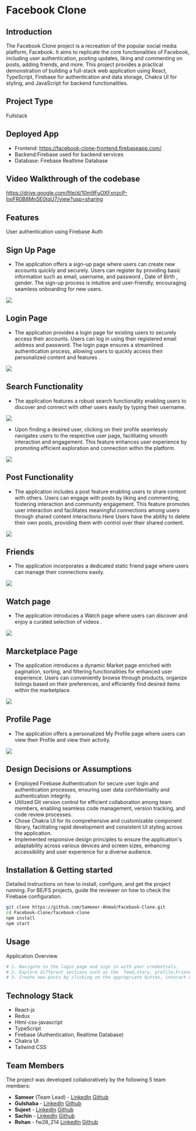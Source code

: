# Facebook Clone

## Introduction
The Facebook Clone project is a recreation of the popular social media platform, Facebook. It aims to replicate the core functionalities of Facebook, including user authentication, posting updates, liking and commenting on posts, adding friends, and more. This project provides a practical demonstration of building a full-stack web application using React, TypeScript, Firebase for authentication and data storage, Chakra UI for styling, and JavaScript for backend functionalities.

## Project Type
Fullstack

## Deployed App
- Frontend: https://facebook-clone-frontend.firebaseapp.com/
- Backend:Firebase used for backend services
- Database: Firebase Realtime Database


## Video Walkthrough of the codebase
https://drive.google.com/file/d/10m9FuOXFxnzcP-IixjFR0B8Mn5E0tqU7/view?usp=sharing

## Features
User authentication using Firebase Auth
## Sign Up Page
- The application offers a sign-up page where users can create new accounts quickly and securely. Users can register by providing basic information such as email, username, and password , Date of Birth , gender. The sign-up process is intuitive and user-friendly, encouraging seamless onboarding for new users.

<img src="https://github.com/Sameeer-Ahmad/Facebook-Clone/blob/main/facebook-clone/src/Images/Screensort/SignUp.JPG">

## Login Page
- The application provides a login page for existing users to securely access their accounts. Users can log in using their registered email address and password. The login page ensures a streamlined authentication process, allowing users to quickly access their personalized content and features .

<img src="https://github.com/Sameeer-Ahmad/Facebook-Clone/blob/main/facebook-clone/src/Images/Screensort/login.JPG">

## Search Functionality
- The application features a robust search functionality enabling users to discover and connect with other users easily by typing their username. 

<img src="https://github.com/Sameeer-Ahmad/Facebook-Clone/blob/main/facebook-clone/src/Images/Screensort/Search.jpg">

- Upon finding a desired user, clicking on their profile seamlessly navigates users to the respective user page, facilitating smooth interaction and engagement. This feature enhances user experience by promoting efficient exploration and connection within the platform.

<img src="https://github.com/Sameeer-Ahmad/Facebook-Clone/blob/main/facebook-clone/src/Images/Screensort/Search_Result.jpg">

## Post Functionality
- The application includes a post feature enabling users to share content with others. Users can engage with posts by liking and commenting, fostering interaction and community engagement. This feature promotes user interaction and facilitates meaningful connections among users through shared content interactions.Here Users have the ability to delete their own posts, providing them with control over their shared content.

<img src="https://github.com/Sameeer-Ahmad/Facebook-Clone/blob/main/facebook-clone/src/Images/Screensort/Post.jpg">


## Friends
- The application incorporates a dedicated static friend page where users can manage their connections easily. 

<img src="https://github.com/Sameeer-Ahmad/Facebook-Clone/blob/main/facebook-clone/src/Images/Screensort/friends.JPG">

##  Watch page
- The application introduces a Watch page where users can discover and enjoy a curated selection of videos .

<img src="https://github.com/Sameeer-Ahmad/Facebook-Clone/blob/main/facebook-clone/src/Images/Screensort/videopage.JPG">

## Marcketplace Page
- The application introduces a dynamic Market page enriched with pagination, sorting, and filtering functionalities for enhanced user experience. Users can conveniently browse through products, organize listings based on their preferences, and efficiently find desired items within the marketplace.

<img src="https://github.com/Sameeer-Ahmad/Facebook-Clone/blob/main/facebook-clone/src/Images/Screensort/marketpage.jpg">


## Profile Page
- The application offers a personalized My Profile page where users can view their Profile and view their activity.

<img src="https://github.com/Sameeer-Ahmad/Facebook-Clone/blob/main/facebook-clone/src/Images/Screensort/profilepage.JPG">

## Design Decisions or Assumptions
- Employed Firebase Authentication for secure user login and authentication processes, ensuring user data confidentiality and authentication integrity.
- Utilized Git version control for efficient collaboration among team members, enabling seamless code management, version tracking, and code review processes.
- Chose Chakra UI for its comprehensive and customizable component library, facilitating rapid development and consistent UI styling across the application.
- Implemented responsive design principles to ensure the application's adaptability across various devices and screen sizes, enhancing accessibility and user experience for a diverse audience.

## Installation & Getting started
Detailed instructions on how to install, configure, and get the project running. For BE/FS projects, guide the reviewer on how to check the Firebase configuration.

```bash
git clone https://github.com/Sameeer-Ahmad/Facebook-Clone.git
cd Facebook-Clone/facebook-clone
npm install
npm start

```

## Usage
Application Overview

```bash
# 1. Navigate to the login page and sign in with your credentials.
# 2. Explore different sections such as the  feed,story, profile,Friends, Marketplace, watch and others available in the navigation menu.
# 3. Create new posts by clicking on the appropriate button, interact with existing posts by liking or commenting on them, and manage your profile settings as needed.
```

## Technology Stack
- React-js
- Redux
- Html-css-javascript
- TypeScript
- Firebase (Authentication, Realtime Database)
- Chakra UI
- Tailwind CSS

## Team Members
The project was developed collaboratively by the following 5 team members:

+ **Sameer** (Team Lead) - 
   <a href="">LinkedIn</a>
     <a href="">Github</a>
+ **Gulshaba** - 
  <a href="">LinkedIn</a>
     <a href="">Github</a>
+ **Sujeet** - 
    <a href="">LinkedIn</a>
     <a href="">Github</a>
+ **Sachin** - 
  <a href="/">LinkedIn</a>
     <a href="">Github</a>
+ **Rohan** - fw28_214
   <a href="https://www.linkedin.com/in/rohansethi347">LinkedIn</a>
     <a href="https://github.com/ROHANKUMAR347">Github</a>

